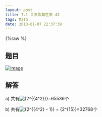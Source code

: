 ```yaml
---
layout: post
title: 7.1 关系及其性质 43
tags: Math
date: 2013-01-07 22:37:39
---
```


{%raw %}

## 题目

[![image](http://freewind.me/wp-content/uploads/2013/01/image_thumb151.png "image")](http://freewind.me/wp-content/uploads/2013/01/image149.png)

## 解答

a) 共有![{2^{{4^2}}}](http://chart.apis.google.com/chart?cht=tx&chs=1x0&chf=bg,s,FFFFFF00&chco=000000&chl=%7B2%5E%7B%7B4%5E2%7D%7D%7D)=65536个

b) 共有![{2^{{4^2} - 1}} = {2^{15}}](http://chart.apis.google.com/chart?cht=tx&chs=1x0&chf=bg,s,FFFFFF00&chco=000000&chl=%7B2%5E%7B%7B4%5E2%7D%20-%201%7D%7D%20%3D%20%7B2%5E%7B15%7D%7D)=32768个

